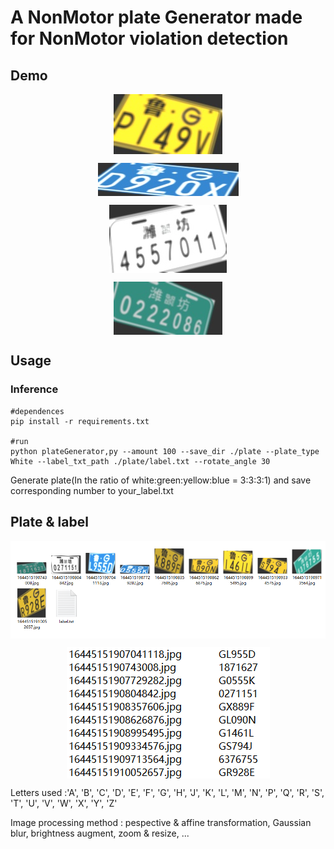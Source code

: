 # A NonMotor plate Generator made for NonMotor violation detection

## <span id="resultslink">Demo</span>

<p align="center">
<img src="./demo/LuGP149V.jpg" alt="" align=center />
<br>
</p>

<p align="center">
<img src="./demo/LuGD920X.jpg" alt="" align=center />
<br>
</p>

<p align="center">
<img src="./demo/4557011.jpg" alt="" align=center />
<br>
</p>

<p align="center">
<img src="./demo/0222086.jpg" alt="" align=center />
<br>
</p>

## <span id="resultslink">Usage</span>

### Inference

```
#dependences
pip install -r requirements.txt

#run
python plateGenerator,py --amount 100 --save_dir ./plate --plate_type White --label_txt_path ./plate/label.txt --rotate_angle 30 
```

Generate plate(In the ratio of white:green:yellow:blue = 3:3:3:1) and save corresponding number to your_label.txt
## <span id="resultslink">Plate & label</span>
<p align="center">
<img src="./demo/plate.png" alt="" align=center />
<br>
</p>
<p align="center">
<img src="./demo/label.png" alt="" align=center />
<br>
</p>
<p>
Letters used :'A', 'B', 'C', 'D', 'E', 'F', 'G', 'H', 'J', 'K', 'L', 'M', 'N', 'P', 'Q', 'R', 'S', 'T', 'U',
'V', 'W', 'X', 'Y', 'Z'
</p>

<p>
Image processing method : pespective & affine transformation, Gaussian blur, brightness augment, zoom & resize, ...
</p>
